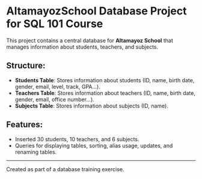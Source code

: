 # AltamayozSchool Database Project for SQL 101 Course

This project contains a central database for **Altamayoz School** that manages information about students, teachers, and subjects.

## Structure:
- **Students Table**: Stores information about students (ID, name, birth date, gender, email, level, track, GPA...).
- **Teachers Table**: Stores information about teachers (ID, name, birth date, gender, email, office number...).
- **Subjects Table**: Stores information about subjects (ID, name).

## Features:
- Inserted 30 students, 10 teachers, and 6 subjects.
- Queries for displaying tables, sorting, alias usage, updates, and renaming tables.

---
Created as part of a database training exercise.
